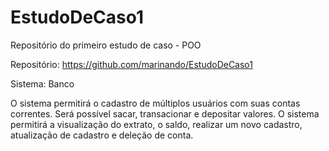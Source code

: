 # EstudoDeCaso1
Repositório do primeiro estudo de caso - POO

Repositório: https://github.com/marinando/EstudoDeCaso1

Sistema: Banco

O sistema permitirá o cadastro de múltiplos usuários com suas contas correntes. Será possível sacar, transacionar e depositar valores. 
O sistema permitirá a visualização do extrato, o saldo, realizar um novo cadastro, atualização de cadastro e deleção de conta.
